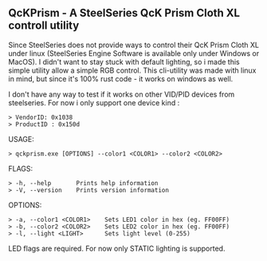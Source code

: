 ## QcKPrism - A SteelSeries QcK Prism Cloth XL controll utility

Since SteelSeries does not provide ways to control their QcK Prism Cloth XL under linux (SteelSeries Engine Software is available only under Windows or MacOS).
I didn't want to stay stuck with default lighting, so i made this simple utility allow a simple RGB control. 
This cli-utility was made with linux in mind, but since it's 100% rust code - it works on windows as well. 

I don't have any way to test if it works on other VID/PID devices from steelseries. For now i only support one device kind :

    > VendorID: 0x1038
    > ProductID : 0x150d

USAGE:

    > qckprism.exe [OPTIONS] --color1 <COLOR1> --color2 <COLOR2>

FLAGS:

    > -h, --help       Prints help information
    > -V, --version    Prints version information

OPTIONS:

    > -a, --color1 <COLOR1>    Sets LED1 color in hex (eg. FF00FF)
    > -b, --color2 <COLOR2>    Sets LED2 color in hex (eg. FF00FF)
    > -l, --light <LIGHT>      Sets light level (0-255)
  
 LED flags are required. For now only STATIC lighting is supported.
